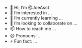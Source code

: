 - 👋 Hi, I’m @JoeAsct
- 👀 I’m interested in ...
- 🌱 I’m currently learning ...
- 💞️ I’m looking to collaborate on ...
- 📫 How to reach me ...
- 😄 Pronouns: ...
- ⚡ Fun fact: ...

<!---
JoeAsct/JoeAsct is a ✨ special ✨ repository because its `README.md` (this file) appears on your GitHub profile.
You can click the Preview link to take a look at your changes.
--->
